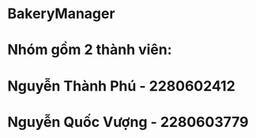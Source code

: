 # BakeryManager
# Nhóm gồm 2 thành viên:
# Nguyễn Thành Phú - 2280602412
# Nguyễn Quốc Vượng - 2280603779
